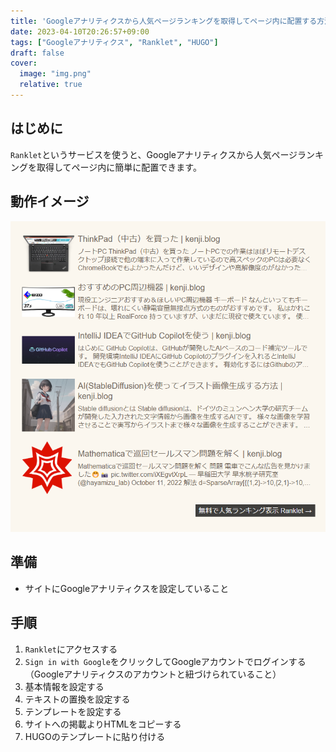 ```yaml
---
title: 'Googleアナリティクスから人気ページランキングを取得してページ内に配置する方法'
date: 2023-04-10T20:26:57+09:00
tags: ["Googleアナリティクス", "Ranklet", "HUGO"]
draft: false
cover:
  image: "img.png"
  relative: true
---
```


## はじめに

`Ranklet`というサービスを使うと、Googleアナリティクスから人気ページランキングを取得してページ内に簡単に配置できます。

## 動作イメージ

![img_1.png](img_1.png)

## 準備
- サイトにGoogleアナリティクスを設定していること

## 手順

1. `Ranklet`にアクセスする
2. `Sign in with Google`をクリックしてGoogleアカウントでログインする（Googleアナリティクスのアカウントと紐づけられていること）
3. 基本情報を設定する
4. テキストの置換を設定する
5. テンプレートを設定する
6. サイトへの掲載よりHTMLをコピーする
7. HUGOのテンプレートに貼り付ける

